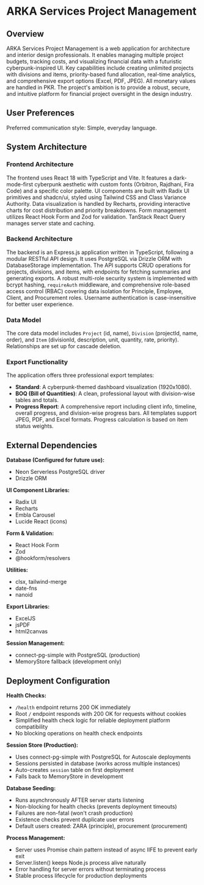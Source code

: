 # ARKA Services Project Management

## Overview

ARKA Services Project Management is a web application for architecture and interior design professionals. It enables managing multiple project budgets, tracking costs, and visualizing financial data with a futuristic cyberpunk-inspired UI. Key capabilities include creating unlimited projects with divisions and items, priority-based fund allocation, real-time analytics, and comprehensive export options (Excel, PDF, JPEG). All monetary values are handled in PKR. The project's ambition is to provide a robust, secure, and intuitive platform for financial project oversight in the design industry.

## User Preferences

Preferred communication style: Simple, everyday language.

## System Architecture

### Frontend Architecture

The frontend uses React 18 with TypeScript and Vite. It features a dark-mode-first cyberpunk aesthetic with custom fonts (Orbitron, Rajdhani, Fira Code) and a specific color palette. UI components are built with Radix UI primitives and shadcn/ui, styled using Tailwind CSS and Class Variance Authority. Data visualization is handled by Recharts, providing interactive charts for cost distribution and priority breakdowns. Form management utilizes React Hook Form and Zod for validation. TanStack React Query manages server state and caching.

### Backend Architecture

The backend is an Express.js application written in TypeScript, following a modular RESTful API design. It uses PostgreSQL via Drizzle ORM with DatabaseStorage implementation. The API supports CRUD operations for projects, divisions, and items, with endpoints for fetching summaries and generating exports. A robust multi-role security system is implemented with bcrypt hashing, `requireAuth` middleware, and comprehensive role-based access control (RBAC) covering data isolation for Principle, Employee, Client, and Procurement roles. Username authentication is case-insensitive for better user experience.

### Data Model

The core data model includes `Project` (id, name), `Division` (projectId, name, order), and `Item` (divisionId, description, unit, quantity, rate, priority). Relationships are set up for cascade deletion.

### Export Functionality

The application offers three professional export templates:
- **Standard**: A cyberpunk-themed dashboard visualization (1920x1080).
- **BOQ (Bill of Quantities)**: A clean, professional layout with division-wise tables and totals.
- **Progress Report**: A comprehensive report including client info, timeline, overall progress, and division-wise progress bars.
All templates support JPEG, PDF, and Excel formats. Progress calculation is based on item status weights.

## External Dependencies

**Database (Configured for future use):**
- Neon Serverless PostgreSQL driver
- Drizzle ORM

**UI Component Libraries:**
- Radix UI
- Recharts
- Embla Carousel
- Lucide React (icons)

**Form & Validation:**
- React Hook Form
- Zod
- @hookform/resolvers

**Utilities:**
- clsx, tailwind-merge
- date-fns
- nanoid

**Export Libraries:**
- ExcelJS
- jsPDF
- html2canvas

**Session Management:**
- connect-pg-simple with PostgreSQL (production)
- MemoryStore fallback (development only)

## Deployment Configuration

**Health Checks:**
- `/health` endpoint returns 200 OK immediately
- Root `/` endpoint responds with 200 OK for requests without cookies
- Simplified health check logic for reliable deployment platform compatibility
- No blocking operations on health check endpoints

**Session Store (Production):**
- Uses connect-pg-simple with PostgreSQL for Autoscale deployments
- Sessions persisted in database (works across multiple instances)
- Auto-creates `session` table on first deployment
- Falls back to MemoryStore in development

**Database Seeding:**
- Runs asynchronously AFTER server starts listening
- Non-blocking for health checks (prevents deployment timeouts)
- Failures are non-fatal (won't crash production)
- Existence checks prevent duplicate user errors
- Default users created: ZARA (principle), procurement (procurement)

**Process Management:**
- Server uses Promise chain pattern instead of async IIFE to prevent early exit
- Server.listen() keeps Node.js process alive naturally
- Error handling for server errors without terminating process
- Stable process lifecycle for production deployments